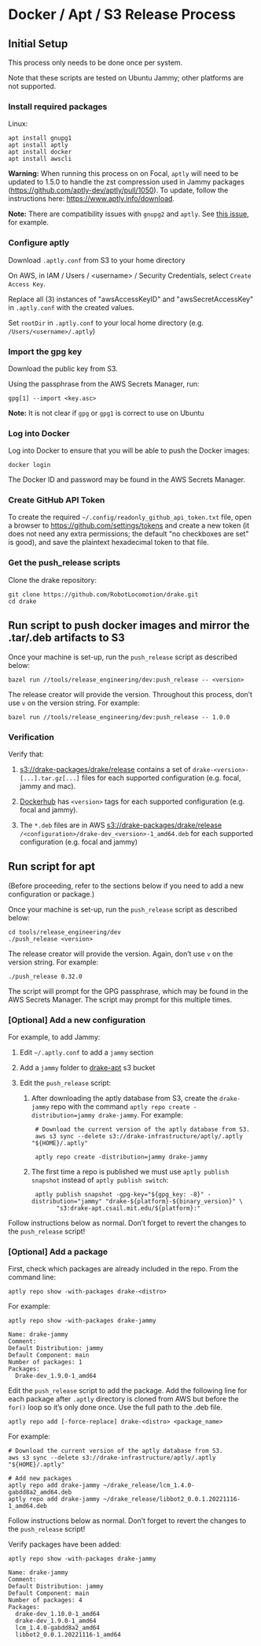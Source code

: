 # Docker / Apt / S3 Release Process

## Initial Setup

This process only needs to be done once per system.

Note that these scripts are tested on Ubuntu Jammy;
other platforms are not supported.

### Install required packages

Linux:

    apt install gnupg1
    apt install aptly
    apt install docker
    apt install awscli


**Warning:** When running this process on on Focal, `aptly` will need to be
updated to 1.5.0 to handle the zst compression used in Jammy packages
(https://github.com/aptly-dev/aptly/pull/1050). To update, follow the
instructions here: https://www.aptly.info/download.

**Note:** There are compatibility issues with `gnupg2` and `aptly`. See
[this issue](https://github.com/aptly-dev/aptly/issues/657), for example.

### Configure aptly

Download `.aptly.conf` from S3 to your home directory

On AWS, in IAM / Users / \<username\> / Security Credentials, select
`Create Access Key`.

Replace all (3) instances of "awsAccessKeyID" and "awsSecretAccessKey" in
`.aptly.conf` with the created values.

Set `rootDir` in `.aptly.conf` to your local home directory
(e.g. `/Users/<username>/.aptly`)

### Import the gpg key

Download the public key from S3.

Using the passphrase from the AWS Secrets Manager, run:

    gpg[1] --import <key.asc>

**Note:** It is not clear if `gpg` or `gpg1` is correct to use on Ubuntu

### Log into Docker

Log into Docker to ensure that you will be able to push the Docker images:

    docker login

The Docker ID and password may be found in the AWS Secrets Manager.

### Create GitHub API Token

To create the required `~/.config/readonly_github_api_token.txt` file, open a
browser to https://github.com/settings/tokens and create a new token (it does
not need any extra permissions; the default "no checkboxes are set" is good),
and save the plaintext hexadecimal token to that file.

### Get the push_release scripts

Clone the drake repository:

    git clone https://github.com/RobotLocomotion/drake.git
    cd drake

## Run script to push docker images and mirror the .tar/.deb artifacts to S3

Once your machine is set-up, run the `push_release` script as described below:

    bazel run //tools/release_engineering/dev:push_release -- <version>


The release creator will provide the version. Throughout this process, don’t
use `v` on the version string. For example:

    bazel run //tools/release_engineering/dev:push_release -- 1.0.0

### Verification

Verify that:

1. [s3://drake-packages/drake/release](https://s3.console.aws.amazon.com/s3/buckets/drake-packages?region=us-east-1&prefix=drake/release/&showversions=false)
contains a set of `drake-<version>-[...].tar.gz[...]` files for each supported
configuration (e.g. focal, jammy and mac).

1. [Dockerhub](https://hub.docker.com/r/robotlocomotion/drake/tags?ordering=last_updated&page=1)
has `<version>` tags for each supported configuration (e.g. focal and jammy).

1. The `*.deb` files are in AWS
[s3://drake-packages/drake/release](https://s3.console.aws.amazon.com/s3/buckets/drake-packages?region=us-east-1&prefix=drake/release/&showversions=false)
`/<configuration>/drake-dev_<version>-1_amd64.deb` for each supported configuration (e.g. focal and jammy)

## Run script for apt

(Before proceeding, refer to the sections below if you need to add a new
configuration or package.)

Once your machine is set-up, run the `push_release` script as described below:

    cd tools/release_engineering/dev
    ./push_release <version>

The release creator will provide the version. Again, don’t use `v` on the
version string. For example:

    ./push_release 0.32.0

The script will prompt for the GPG passphrase, which may be found in the AWS
Secrets Manager. The script may prompt for this multiple times.

### [Optional] Add a new configuration

For example, to add Jammy:

1. Edit `~/.aptly.conf` to add a `jammy` section
1. Add a `jammy` folder to
[drake-apt](https://s3.console.aws.amazon.com/s3/buckets/drake-apt?region=us-east-1&tab=objects)
s3 bucket
1. Edit the `push_release` script:

    1. After downloading the aptly database from S3, create the `drake-jammy`
    repo with the command
    ``aptly repo create -distribution=jammy drake-jammy``. For example:

            # Download the current version of the aptly database from S3.
            aws s3 sync --delete s3://drake-infrastructure/aptly/.aptly "${HOME}/.aptly"

            aptly repo create -distribution=jammy drake-jammy

    1. The first time a repo is published we must use
    ``aptly publish snapshot`` instead of ``aptly publish switch``:

            aptly publish snapshot -gpg-key="${gpg_key: -8}" -distribution="jammy" "drake-${platform}-${binary_version}" \
                  "s3:drake-apt.csail.mit.edu/${platform}:"

Follow instructions below as normal. Don’t forget to revert the changes to
the `push_release` script!

### [Optional] Add a package

First, check which packages are already included in the repo. From the command
line:

    aptly repo show -with-packages drake-<distro>

For example:

    aptly repo show -with-packages drake-jammy

    Name: drake-jammy
    Comment:
    Default Distribution: jammy
    Default Component: main
    Number of packages: 1
    Packages:
      Drake-dev_1.9.0-1_amd64


Edit the `push_release` script to add the package. Add the following line for
each package after `.aptly` directory is cloned from AWS but before the `for()`
loop so it’s only done once. Use the full path to the .deb file.

    aptly repo add [-force-replace] drake-<distro> <package_name>

For example:

    # Download the current version of the aptly database from S3.
    aws s3 sync --delete s3://drake-infrastructure/aptly/.aptly "${HOME}/.aptly"

    # Add new packages
    aptly repo add drake-jammy ~/drake_release/lcm_1.4.0-gabdd8a2_amd64.deb
    aptly repo add drake-jammy ~/drake_release/libbot2_0.0.1.20221116-1_amd64.deb

Follow instructions below as normal. Don’t forget to revert the changes to
the `push_release` script!

Verify packages have been added:

    aptly repo show -with-packages drake-jammy

    Name: drake-jammy
    Comment:
    Default Distribution: jammy
    Default Component: main
    Number of packages: 4
    Packages:
      drake-dev_1.10.0-1_amd64
      drake-dev_1.9.0-1_amd64
      lcm_1.4.0-gabdd8a2_amd64
      libbot2_0.0.1.20221116-1_amd64
